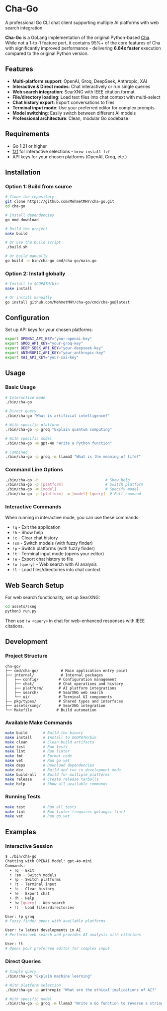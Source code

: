 # Cha-Go

A professional Go CLI chat client supporting multiple AI platforms with web search integration.

**Cha-Go** is a GoLang implementation of the original Python-based [Cha](https://github.com/MehmetMHY/cha/). While not a 1-to-1 feature port, it contains 95%+ of the core features of Cha with significantly improved performance - delivering **6.84x faster** execution compared to the original Python version.

## Features

- **Multi-platform support**: OpenAI, Groq, DeepSeek, Anthropic, XAI
- **Interactive & Direct modes**: Chat interactively or run single queries
- **Web search integration**: SearXNG with IEEE citation format
- **File/directory loading**: Load text files into chat context with multi-select
- **Chat history export**: Export conversations to files
- **Terminal input mode**: Use your preferred editor for complex prompts
- **Model switching**: Easily switch between different AI models
- **Professional architecture**: Clean, modular Go codebase

## Requirements

- Go 1.21 or higher
- [fzf](https://github.com/junegunn/fzf) for interactive selections - `brew install fzf`
- API keys for your chosen platforms (OpenAI, Groq, etc.)

## Installation

### Option 1: Build from source

```bash
# Clone the repository
git clone https://github.com/MehmetMHY/cha-go.git
cd cha-go

# Install dependencies
go mod download

# Build the project
make build

# Or use the build script
./build.sh

# Or build manually
go build -o bin/cha-go cmd/cha-go/main.go
```

### Option 2: Install globally

```bash
# Install to $GOPATH/bin
make install

# Or install manually
go install github.com/MehmetMHY/cha-go/cmd/cha-go@latest
```

## Configuration

Set up API keys for your chosen platforms:

```bash
export OPENAI_API_KEY="your-openai-key"
export GROQ_API_KEY="your-groq-key"
export DEEP_SEEK_API_KEY="your-deepseek-key"
export ANTHROPIC_API_KEY="your-anthropic-key"
export XAI_API_KEY="your-xai-key"
```

## Usage

### Basic Usage

```bash
# Interactive mode
./bin/cha-go

# Direct query
./bin/cha-go "What is artificial intelligence?"

# With specific platform
./bin/cha-go -p groq "Explain quantum computing"

# With specific model
./bin/cha-go -m gpt-4o "Write a Python function"

# Combined
./bin/cha-go -p groq -m llama3 "What is the meaning of life?"
```

### Command Line Options

```bash
./bin/cha-go -h                              # Show help
./bin/cha-go -p [platform]                   # Switch platform
./bin/cha-go -m [model]                      # Specify model
./bin/cha-go -p [platform] -m [model] [query]  # Full command
```

### Interactive Commands

When running in interactive mode, you can use these commands:

- `!q` - Exit the application
- `!h` - Show help
- `!c` - Clear chat history
- `!sm` - Switch models (with fuzzy finder)
- `!p` - Switch platforms (with fuzzy finder)
- `!t` - Terminal input mode (opens your editor)
- `!e` - Export chat history to file
- `!w [query]` - Web search with AI analysis
- `!l` - Load files/directories into chat context

## Web Search Setup

For web search functionality, set up SearXNG:

```bash
cd assets/sxng
python3 run.py
```

Then use `!w <query>` in chat for web-enhanced responses with IEEE citations.

## Development

### Project Structure

```
cha-go/
├── cmd/cha-go/          # Main application entry point
├── internal/            # Internal packages
│   ├── config/         # Configuration management
│   ├── chat/           # Chat operations and history
│   ├── platform/       # AI platform integrations
│   ├── search/         # SearXNG web search
│   └── ui/             # Terminal UI components
├── pkg/types/          # Shared types and interfaces
├── assets/sxng/        # SearXNG integration
└── Makefile           # Build automation
```

### Available Make Commands

```bash
make build       # Build the binary
make install     # Install to $GOPATH/bin
make clean       # Clean build artifacts
make test        # Run tests
make lint        # Run linter
make fmt         # Format code
make vet         # Run go vet
make deps        # Download dependencies
make dev         # Build and run in development mode
make build-all   # Build for multiple platforms
make release     # Create release tarballs
make help        # Show all available commands
```

### Running Tests

```bash
make test        # Run all tests
make lint        # Run linter (requires golangci-lint)
make vet         # Run go vet
```

## Examples

### Interactive Session

```bash
$ ./bin/cha-go
Chatting with OPENAI Model: gpt-4o-mini
Commands:
  • !q - Exit
  • !sm - Switch models
  • !p - Switch platforms
  • !t - Terminal input
  • !c - Clear history
  • !e - Export chat
  • !h - Help
  • !w [query] - Web search
  • !l - Load files/directories

User: !p groq
# Fuzzy finder opens with available platforms

User: !w latest developments in AI
# Performs web search and provides AI analysis with citations

User: !t
# Opens your preferred editor for complex input
```

### Direct Queries

```bash
# Simple query
./bin/cha-go "Explain machine learning"

# With platform selection
./bin/cha-go -p anthropic "What are the ethical implications of AI?"

# With specific model
./bin/cha-go -p groq -m llama3 "Write a Go function to reverse a string"
```
